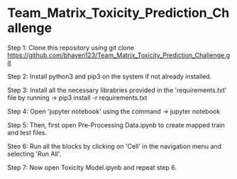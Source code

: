 # Team_Matrix_Toxicity_Prediction_Challenge

Step 1: Clone this repository using git clone https://github.com/bhaven123/Team_Matrix_Toxicity_Prediction_Challenge.git


Step 2: Install python3 and pip3 on the system if not already installed.


Step 3: Install all the necessary librabries provided in the 'requirements.txt' file by running -> pip3 install -r requirements.txt


Step 4: Open 'jupyter notebook' using the command -> jupyter notebook


Step 5: Then, first open Pre-Processing Data.ipynb to create mapped train and test files.


Steo 6: Run all the blocks by clicking on 'Cell' in the navigation menu and selecting 'Run All'.


Step 7: Now open Toxicity Model.ipynb and repeat step 6.
